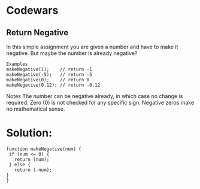 # Codewars

## Return Negative

In this simple assignment you are given a number and have to make it negative. But maybe the number is already negative?
```
Examples
makeNegative(1);    // return -1
makeNegative(-5);   // return -5
makeNegative(0);    // return 0
makeNegative(0.12); // return -0.12
```
Notes
The number can be negative already, in which case no change is required.
Zero (0) is not checked for any specific sign. Negative zeros make no mathematical sense.

# Solution:
```
function makeNegative(num) {
 if (num <= 0) {
   return (num);
 } else {
   return (-num);
}
}
```
